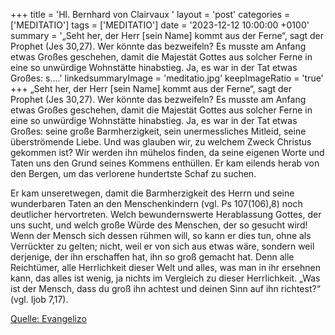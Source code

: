 +++
title = 'Hl. Bernhard von Clairvaux  '
layout = 'post'
categories = ['MEDITATIO']
tags = ['MEDITATIO']
date = '2023-12-12 10:00:00 +0100'
summary = '„Seht her, der Herr [sein Name] kommt aus der Ferne“, sagt der Prophet (Jes 30,27). Wer könnte das bezweifeln? Es musste am Anfang etwas Großes geschehen, damit die Majestät Gottes aus solcher Ferne in eine so unwürdige Wohnstätte hinabstieg. Ja, es war in der Tat etwas Großes: s....'
linkedsummaryImage = 'meditatio.jpg'
keepImageRatio = 'true'
+++
„Seht her, der Herr [sein Name] kommt aus der Ferne“, sagt der Prophet (Jes 30,27). Wer könnte das bezweifeln? Es musste am Anfang etwas Großes geschehen, damit die Majestät Gottes aus solcher Ferne in eine so unwürdige Wohnstätte hinabstieg. Ja, es war in der Tat etwas Großes: seine große Barmherzigkeit, sein unermessliches Mitleid, seine überströmende Liebe.<!--more--> Und was glauben wir, zu welchem Zweck Christus gekommen ist? Wir werden ihn mühelos finden, da seine eigenen Worte und Taten uns den Grund seines Kommens enthüllen. Er kam eilends herab von den Bergen, um das verlorene hundertste Schaf zu suchen.

Er kam unseretwegen, damit die Barmherzigkeit des Herrn und seine wunderbaren Taten an den Menschenkindern (vgl. Ps 107(106),8) noch deutlicher hervortreten. Welch bewundernswerte Herablassung Gottes, der uns sucht, und welch große Würde des Menschen, der so gesucht wird! Wenn der Mensch sich dessen rühmen will, so kann er dies tun, ohne als Verrückter zu gelten; nicht, weil er von sich aus etwas wäre, sondern weil derjenige, der ihn erschaffen hat, ihn so groß gemacht hat. Denn alle Reichtümer, alle Herrlichkeit dieser Welt und alles, was man in ihr ersehnen kann, das alles ist wenig, ja nichts im Vergleich zu dieser Herrlichkeit. „Was ist der Mensch, dass du groß ihn achtest und deinen Sinn auf ihn richtest?“ (vgl. Ijob 7,17).



[Quelle: Evangelizo](https://evangeliumtagfuertag.org/DE/gospel)
